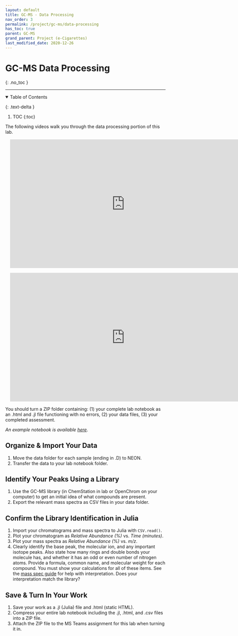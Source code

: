 ```yaml
---
layout: default
title: GC-MS - Data Processing
nav_order: 3
permalink: /project/gc-ms/data-processing
has_toc: true
parent: GC-MS
grand_parent: Project (e-Cigarettes)
last_modified_date: 2020-12-26
---
```


# GC-MS Data Processing
{: .no_toc  }

----

<details open markdown="block">
  <summary>
  Table of Contents
  </summary>

  {: .text-delta }
1. TOC
{:toc}
</details>

The following videos walk you through the data processing portion of this lab.

<iframe src="https://wcu.hosted.panopto.com/Panopto/Pages/Embed.aspx?id=7d2b5841-5888-453d-9173-ac6300e32d05&autoplay=false&offerviewer=true&showtitle=true&showbrand=false&start=0&interactivity=all" height="405" width="720" frameBorder = "0" style="border: 0px solid #464646; display: block; margin: 15px;" allowfullscreen allow="autoplay"></iframe>


<iframe src="https://wcu.hosted.panopto.com/Panopto/Pages/Embed.aspx?id=d8e961a2-7075-437e-815e-ac6300e32d6d&autoplay=false&offerviewer=true&showtitle=true&showbrand=false&start=0&interactivity=all" height="405" width="720" frameBorder = "0" style="border: 0px solid #464646; display: block; margin: 15px;" allowfullscreen allow="autoplay"></iframe>


<div class = "tip">
You should turn a ZIP folder containing:  (1) your complete lab notebook as an .html and .jl file functioning with no errors, (2) your data files, (3) your completed assessment.
</div>

*An example notebook is available [here](https://alphonse.github.io/chem370/notebooks/good-example/)*.

## Organize & Import Your Data

1. Move the data folder for each sample (ending in .D) to NEON. 
1. Transfer the data to your lab notebook folder.

## Identify Your Peaks Using a Library

1. Use the GC-MS library (in ChemStation in lab or OpenChrom on your computer) to get an initial idea of what compounds are present.
1. Export the relevant mass spectra as CSV files in your data folder.

## Confirm the Library Identification in Julia

1. Import your chromatograms and mass spectra to Julia with `CSV.read()`.
1. Plot your chromatogram as *Relative Abundance (%)* vs. *Time (minutes)*.
1. Plot your mass spectra as *Relative Abundance (%)* vs. *m/z*.
1. Clearly identify the base peak, the molecular ion, and any important isotope peaks.  Also state how many rings and double bonds your molecule has, and whether it has an odd or even number of nitrogen atoms.  Provide a formula, common name, and molecular weight for each compound.  You must show your calculations for all of these items.  See the [mass spec guide](/chem370/guides/mass-spec) for help with interpretation.  Does your interpretation match the library?

## Save & Turn In Your Work

1. Save your work as a .jl (Julia) file and .html (static HTML).
1. Compress your entire lab notebook including the .jl, .html, and .csv files into a ZIP file.
1. Attach the ZIP file to the MS Teams assignment for this lab when turning it in.
